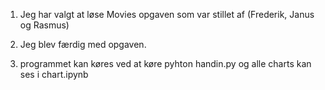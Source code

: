 1) Jeg har valgt at løse Movies opgaven som var stillet af (Frederik, Janus og Rasmus)

2) Jeg blev færdig med opgaven.

3) programmet kan køres ved at køre pyhton handin.py og alle charts kan ses i chart.ipynb
